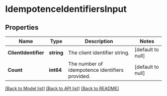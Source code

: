 # IdempotenceIdentifiersInput

## Properties
Name | Type | Description | Notes
------------ | ------------- | ------------- | -------------
**ClientIdentifier** | **string** | The client identifier string. | [default to null]
**Count** | **int64** | The number of idempotence identifiers provided. | [default to null]

[[Back to Model list]](../README.md#documentation-for-models) [[Back to API list]](../README.md#documentation-for-api-endpoints) [[Back to README]](../README.md)
